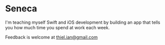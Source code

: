 # Seneca
I'm teaching myself Swift and iOS development by building an app that tells you how much time you spend at work each week.

Feedback is welcome at thiel.ian@gmail.com
